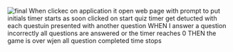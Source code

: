 ![final](https://user-images.githubusercontent.com/90226185/134586486-51d4c5cf-a2b8-40ea-9dd6-28c478c7a391.JPG)
When clickec on application it open web page with prompt to put initials
timer starts as soon clicked on start quiz
timer get detucted with each questuin
presented with another question
WHEN I answer a question incorrectly
all questions are answered or the timer reaches 0
THEN the game is over
wjen all question completed time stops
